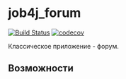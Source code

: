 # job4j_forum

[![Build Status](https://app.travis-ci.com/romankhiropulos/job4j_forum.svg?branch=main)](https://app.travis-ci.com/romankhiropulos/job4j_forum)
[![codecov](https://codecov.io/gh/romankhiropulos/job4j_forum/branch/main/graph/badge.svg?token=Q7PRYZ2WD2)](https://codecov.io/gh/romankhiropulos/job4j_forum)

Классическое приложение - форум.
## Возможности
